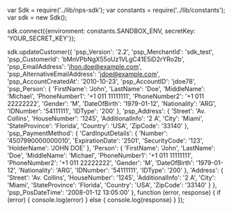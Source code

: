 var Sdk = require('../lib/nps-sdk');
var constants = require('../lib/constants');
var sdk = new Sdk();

sdk.connect({environment: constants.SANDBOX_ENV,
            secretKey: 'YOUR_SECRET_KEY'});

sdk.updateCustomer({
    'psp_Version': '2.2',
    'psp_MerchantId': 'sdk_test',
    'psp_CustomerId': 'bMnVPbNgX55oUz1VLgC41E5iD2rYRo2b',
    'psp_EmailAddress': 'jhon.doe@example.com',
    'psp_AlternativeEmailAddress': 'jdoe@example.com',
    'psp_AccountCreatedAt': '2010-10-23',
    'psp_AccountID': 'jdoe78',
    'psp_Person': {
        'FirstName': 'John',
        'LastName': 'Doe',
        'MiddleName': 'Michael',
        'PhoneNumber1': '+1 011 11111111',
        'PhoneNumber2': '+1 011 22222222',
        'Gender': 'M',
        'DateOfBirth': '1979-01-12',
        'Nationality': 'ARG',
        'IDNumber': '54111111',
        'IDType': '200'
    },
    'psp_Address': {
        'Street': 'Av. Collins',
        'HouseNumber': '1245',
        'AdditionalInfo': '2 A',
        'City': 'Miami',
        'StateProvince': 'Florida',
        'Country': 'USA',
        'ZipCode': '33140'
    },
    'psp_PaymentMethod': {
        'CardInputDetails': {
            'Number': '4507990000000010',
            'ExpirationDate': '2501',
            'SecurityCode': '123',
            'HolderName': 'JOHN DOE'
            },
        'Person': {
            'FirstName': 'John',
            'LastName': 'Doe',
            'MiddleName': 'Michael',
            'PhoneNumber1': '+1 011 11111111',
            'PhoneNumber2': '+1 011 22222222',
            'Gender': 'M',
            'DateOfBirth': '1979-01-12',
            'Nationality': 'ARG',
            'IDNumber': '54111111',
            'IDType': '200'
            },
        'Address': {
            'Street': 'Av. Collins',
            'HouseNumber': '1245',
            'AdditionalInfo': '2 A',
            'City': 'Miami',
            'StateProvince': 'Florida',
            'Country': 'USA',
            'ZipCode': '33140'
            }
    },
    'psp_PosDateTime': '2008-01-12 13:05:00'
},
function (error, response) { 
    if (error) {
        console.log(error)
    } else { 
        console.log(response)
    }
});

